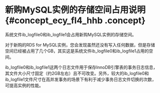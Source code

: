 # 新购MySQL实例的存储空间占用说明 {#concept_ecy_fl4_hhb .concept}

系统文件ib\_logfile0和ib\_logfile1会占用新购MySQL实例的存储空间。

对于新购的RDS for MySQL实例，您会发现虽然还没有写入任何数据，但是存储空间已经被占用了几个GB，其实这是系统文件ib\_logfile0和ib\_logfile1占用的空间。

ib\_logfile0和ib\_logfile1这两个日志文件用于保存InnoDB引擎表的事务日志信息，其文件大小尺寸固定（约2GB左右）且不可改变。另外，较大的ib\_logfile0和ib\_logfile1文件尺寸在高并发事务的场景下有利于减少事务日志文件切换的次数，可提高实例的性能。

